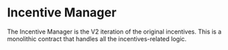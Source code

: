 # Incentive Manager

The Incentive Manager is the V2 iteration of the original incentives. This is a monolithic contract that handles all
the incentives-related logic.
